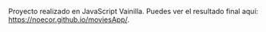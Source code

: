 Proyecto realizado en JavaScript Vainilla.
Puedes ver el resultado final aquí: https://noecor.github.io/moviesApp/.


